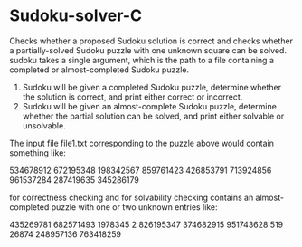 # Sudoku-solver-C

Checks whether a proposed Sudoku solution is correct and checks whether a partially-solved Sudoku puzzle with one unknown square can be solved. sudoku
takes a single argument, which is the path to a file containing a completed or almost-completed
Sudoku puzzle.

1) Sudoku will be given a completed Sudoku puzzle, determine whether the solution is correct,
and print either correct or incorrect.
2) Sudoku will be given an almost-complete Sudoku puzzle, determine whether the partial
solution can be solved, and print either solvable or unsolvable.

The input file
file1.txt corresponding to the puzzle above would contain something like:

534678912
672195348
198342567
859761423
426853791
713924856
961537284
287419635
345286179

for correctness checking and for solvability checking contains an almost-completed puzzle with one or two unknown entries like:

435269781
682571493
1978345 2
826195347
374682915
951743628
519 26874
248957136
763418259





